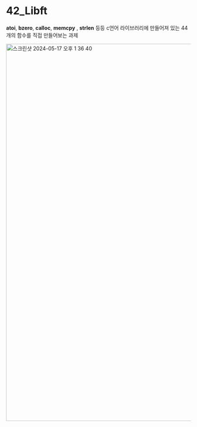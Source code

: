 # 42_Libft

<strong>atoi</strong>, <strong>bzero</strong>, <strong>calloc</strong>, <strong>memcpy</strong> , <strong>strlen</strong> 등등 c언어 라이브러리에 만들어져 있는 44개의 함수를 직접 만들어보는 과제

<img width="1026" alt="스크린샷 2024-05-17 오후 1 36 40" src="https://github.com/exceed96/Personal_42Libft/assets/90549959/4b05dcae-4cb2-4910-b16d-fe67d65aea6f">
